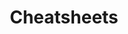 ---
title: "Cheatsheets"
layout: collection
permalink: /cheatsheets/
collection: cheatsheets
entries_layout: grid
classes: wide
---